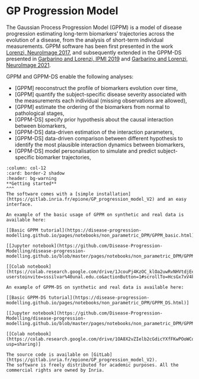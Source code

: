 # GP Progression Model

The Gaussian Process Progression Model (GPPM) is a model of disease progression estimating long-term biomarkers’ trajectories across the evolution of a disease, from the analysis of short-term individual measurements. 
GPPM software has been first presented in the work [Lorenzi, NeuroImage 2017](https://pubmed.ncbi.nlm.nih.gov/29079521/), and subsequently extended in the GPPM-DS presented in [Garbarino and Lorenzi, IPMI 2019](https://doi.org/10.1002/alz.12083) and [Garbarino and Lorenzi, NeuroImage 2021](https://www.sciencedirect.com/science/article/pii/S1053811921002573).

GPPM and GPPM-DS enable the following analyses: 

- [GPPM] reoconstruct the profile of biomarkers evolution over time, 
- [GPPM] quantify the subject-specific disease severity associated with the measurements each individual (missing observations are allowed),
- [GPPM] estimate the ordering of the biomarkers from normal to pathological stages,
- [GPPM-DS] specify prior hypothesis about the causal interaction between biomarkers,
- [GPPM-DS] data-driven estimation of the interaction parameters, 
- [GPPM-DS] data-driven comparison between different hypothesis to identify the most plausible interaction dynamics between biomarkers,
- [GPPM-DS] model personalisation to simulate and predict subject-specific biomarker trajectories,

````{panels}
:column: col-12
:card: border-2 shadow
:header: bg-warning
**Getting started**
^^^
The software comes with a [simple installation](https://gitlab.inria.fr/epione/GP_progression_model_V2) and an easy interface. 

An example of the basic usage of GPPM on synthetic and real data is available here:

[[Basic GPPM tutorial](https://disease-progression-modelling.github.io/pages/notebooks/non_parametric_DPM/GPPM_basic.html)]

[[Jupyter notebook](https://github.com/Disease-Progression-Modelling/disease-progression-modelling.github.io/blob/master/pages/notebooks/non_parametric_DPM/GPPM_basic.ipynb)]

[[Colab notebook](https://colab.research.google.com/drive/1JcouPj4KzOC_klOa2uwRvNHVtdjEensz?userstoinvite=sssilvar%40unal.edu.co&actionButton=1#scrollTo=HcsGx7xV4kC_)]

An example of GPPM-DS on synthetic and real data is available here:

[[Basic GPPM-DS tutorial](https://disease-progression-modelling.github.io/pages/notebooks/non_parametric_DPM/GPPM_DS.html)]

[[Jupyter notebook](https://github.com/Disease-Progression-Modelling/disease-progression-modelling.github.io/blob/master/pages/notebooks/non_parametric_DPM/GPPM_DS.ipynb)]

[[Colab notebook](https://colab.research.google.com/drive/1OA8X2vZIelb2cGdicYXfFKwPOoWCoISl?usp=sharing)]

````

```{note}
The source code is available on [GitLab](https://gitlab.inria.fr/epione/GP_progression_model_V2). 
The software is freely distributed for academic purposes. All the commercial rights are owned by Inria.
```


